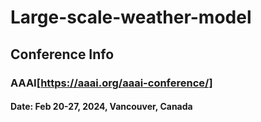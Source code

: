 # Large-scale-weather-model

## Conference Info
### AAAI[https://aaai.org/aaai-conference/] 
#### Date: Feb 20-27, 2024, Vancouver, Canada
